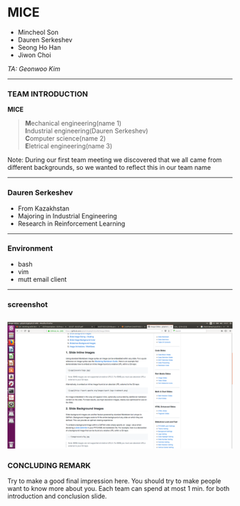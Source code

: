 # MICE

* Mincheol Son
* Dauren Serkeshev
* Seong Ho Han
* Jiwon Choi

_TA: Geonwoo Kim_

---

### TEAM INTRODUCTION

 **MICE**
> **M**echanical engineering(name 1)  
  **I**ndustrial engineering(Dauren Serkeshev)  
  **C**omputer science(name 2)  
  **E**letrical engineering(name 3)  

Note:
During our first team meeting we discovered that we all came from different backgrounds,
so we wanted to reflect this in our team name 

---

### Dauren Serkeshev

* From Kazakhstan
* Majoring in Industrial Engineering
* Research in Reinforcement Learning

---

### Environment

* bash
* vim
* mutt email client
 

---

### screenshot 

![Logo](desk.png)
---

### CONCLUDING REMARK

Try to make a good final impression here. You should try to make people want to
know more about you. Each team can spend at most 1 min. for both introduction
and conclusion slide.

